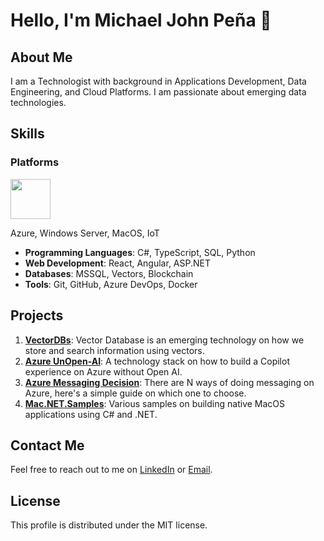 # Hello, I'm Michael John Peña 👋

## About Me
I am a Technologist with background in Applications Development, Data Engineering, and Cloud Platforms. I am passionate about emerging data technologies.

## Skills

### Platforms 
<img src="[Assets/icon.png](https://user-images.githubusercontent.com/25181517/183911544-95ad6ba7-09bf-4040-ac44-0adafedb9616.png)" width="64">

Azure, Windows Server, MacOS, IoT
- **Programming Languages**: C#, TypeScript, SQL, Python
- **Web Development**: React, Angular, ASP.NET
- **Databases**: MSSQL, Vectors, Blockchain
- **Tools**: Git, GitHub, Azure DevOps, Docker

## Projects

1. [**VectorDBs**](https://github.com/mjtpena/vector-dbs): Vector Database is an emerging technology on how we store and search information using vectors.
2. [**Azure UnOpen-AI**](https://github.com/mjtpena/azure-unopenai): A technology stack on how to build a Copilot experience on Azure without Open AI.
3. [**Azure Messaging Decision**](https://github.com/mjtpena/azure-messaging-decision): There are N ways of doing messaging on Azure, here's a simple guide on which one to choose.
4. [**Mac.NET.Samples**](https://github.com/mjtpena/Mac.NET.Samples): Various samples on building native MacOS applications using C# and .NET.

## Contact Me
Feel free to reach out to me on [LinkedIn](https://www.linkedin.com/in/michaeljohnpena/) or [Email](mailto:michael@datachain.consulting).

## License
This profile is distributed under the MIT license.

